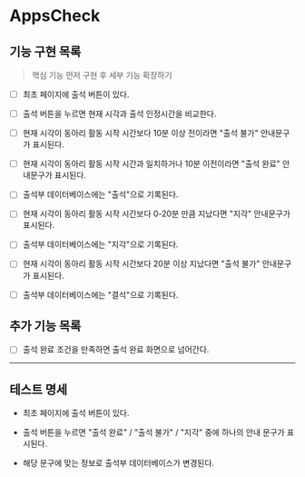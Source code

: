 # AppsCheck
## 기능 구현 목록

> 핵심 기능 먼저 구현 후 세부 기능 확장하기

- [ ] 최초 페이지에 출석 버튼이 있다.

- [ ] 출석 버튼을 누르면 현재 시각과 출석 인정시간을 비교한다.
- [ ] 현재 시각이 동아리 활동 시작 시간보다 10분 이상 전이라면 "출석 불가" 안내문구가 표시된다.
- [ ] 현재 시각이 동아리 활동 시작 시간과 일치하거나 10분 이전이라면 "출석 완료" 안내문구가 표시된다.
- [ ] 출석부 데이터베이스에는 "출석"으로 기록된다.
- [ ] 현재 시각이 동아리 활동 시작 시간보다 0-20분 만큼 지났다면 "지각" 안내문구가 표시된다.
- [ ] 출석부 데이터베이스에는 "지각"으로 기록된다.
- [ ] 현재 시각이 동아리 활동 시작 시간보다 20분 이상 지났다면 "출석 불가" 안내문구가 표시된다.
- [ ] 출석부 데이터베이스에는 "결석"으로 기록된다.

## 추가 기능 목록
- [ ] 출석 완료 조건을 만족하면 출석 완료 화면으로 넘어간다.

---

## 테스트 명세

- 최초 페이지에 출석 버튼이 있다.

- 출석 버튼을 누르면 "출석 완료" / "출석 불가" / "지각" 중에 하나의 안내 문구가 표시된다.

- 해당 문구에 맞는 정보로 출석부 데이터베이스가 변경된다.
